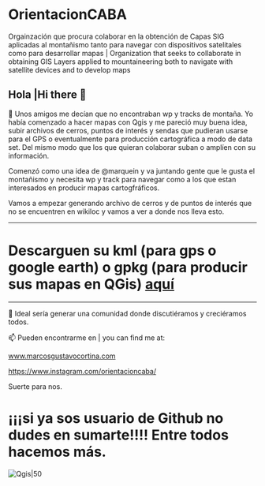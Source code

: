 # OrientacionCABA
Orgainzación que procura colaborar en la obtención de Capas SIG aplicadas al montañismo tanto para navegar con dispositivos satelitales como para desarrollar mapas | Organization that seeks to collaborate in obtaining GIS Layers applied to mountaineering both to navigate with satellite devices and to develop maps

## Hola |Hi there 👋

🔭 Unos amigos me decían que no encontraban wp y tracks de montaña. Yo había comenzado a hacer mapas con Qgis y me pareció muy buena idea, subir archivos de cerros, puntos de interés y sendas que pudieran usarse para el GPS o eventualmente para producción cartográfica a modo de data set. Del mismo modo que los que quieran colaborar suban o amplíen con su información.

Comenzó como una idea de @marquein y va juntando gente que le gusta el montañismo y necesita wp y track para navegar como a los que estan interesados en producir mapas cartogfráficos.

Vamos a empezar generando archivo de cerros y de puntos de interés que no se encuentren en wikiloc y vamos a ver a donde nos lleva esto.
___
# Descarguen su **kml** (para gps o google earth) o **gpkg** (para producir sus mapas en QGis) [**aquí**](https://github.com/OrientacionCABA/CABA_colaborativo/releases/tag/v0.2.0)
___

🌱 Ideal sería generar una comunidad donde discutiéramos y creciéramos todos.

📫 Pueden encontrarme en | you can find me at:
	
www.marcosgustavocortina.com
	
https://www.instagram.com/orientacioncaba/

Suerte para nos.

# ¡¡¡si ya sos usuario de Github no dudes en sumarte!!!! Entre todos hacemos más.
![Qgis|50](https://github.com/OrientacionCABA/CABA_colaborativo/blob/014ffa85c4c3983d2639a61e030d8c655f9c3474/anexos/qgis.PNG)
